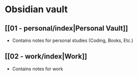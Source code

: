 # Obsidian vault

## [[01 - personal/index|Personal Vault]]
- Contains notes for personal studies (Coding, Books, Etc.)
## [[02 - work/index|Work]]
- Contains notes for work